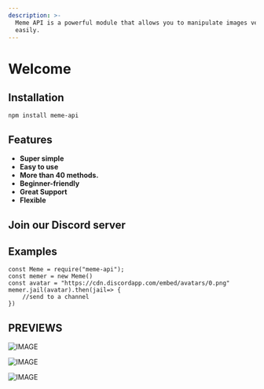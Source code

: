 ```yaml
---
description: >-
  Meme API is a powerful module that allows you to manipulate images very
  easily.
---
```


# Welcome

## **Installation** <a id="installation"></a>

```text
npm install meme-api
```

## **Features**

* **Super simple**
* **Easy to use** 
* **More than 40 methods.**
* **Beginner-friendly** 
* **Great Support**
* **Flexible**

## Join our Discord server

## Examples

```text
const Meme = require("meme-api");
const memer = new Meme()
const avatar = "https://cdn.discordapp.com/embed/avatars/0.png"
memer.jail(avatar).then(jail=> {
    //send to a channel 
})
```

## PREVIEWS

![IMAGE](../.gitbook/assets/example-meme-api.png)

![IMAGE](../.gitbook/assets/facts-1.png)

![IMAGE](../.gitbook/assets/facts-2.png)

